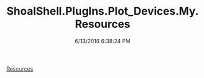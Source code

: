 ﻿---
title: ShoalShell.PlugIns.Plot_Devices.My.Resources
date: 6/13/2016 6:38:24 PM
---

[Resources](T-ShoalShell.PlugIns.Plot_Devices.My.Resources.Resources.html)
